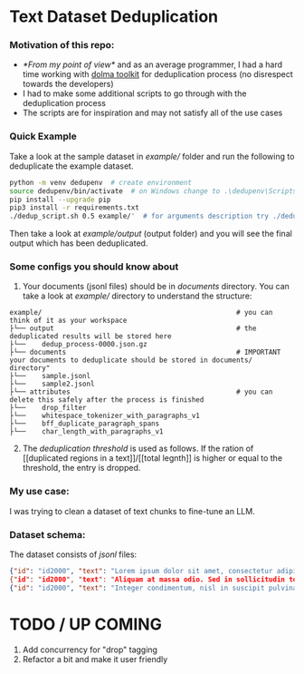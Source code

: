 # Text Dataset Deduplication

### Motivation of this repo:
* _\*From my point of view\*_ and as an average programmer, I had a hard time working with [dolma toolkit](https://github.com/allenai/dolma) for deduplication process (no disrespect towards the developers)
* I had to make some additional scripts to go through with the deduplication process
* The scripts are for inspiration and may not satisfy all of the use cases

### Quick Example
Take a look at the sample dataset in _example/_ folder and run the following to deduplicate the example dataset.
``` bash
python -m venv dedupenv  # create environment
source dedupenv/bin/activate  # on Windows change to .\dedupenv\Scripts\activate
pip install --upgrade pip
pip3 install -r requirements.txt
./dedup_script.sh 0.5 example/'  # for arguments description try ./dedup_script.sh --help
```
Then take a look at _example/output_ (output folder) and you will see the final output which has been deduplicated.

### Some configs you should know about

1. Your documents (jsonl files) should be in _documents_ directory. You can take a look at _example/_ directory to understand the structure:
```
example/                                                # you can think of it as your workspace							
├└── output                                             # the deduplicated results will be stored here
├└──    dedup_process-0000.json.gz
├└── documents                                          # IMPORTANT your documents to deduplicate should be stored in documents/ directory"
├└──    sample.jsonl
├└──    sample2.jsonl
├└── attributes                                         # you can delete this safely after the process is finished
├└──    drop_filter
├└──    whitespace_tokenizer_with_paragraphs_v1
├└──    bff_duplicate_paragraph_spans
├└──    char_length_with_paragraphs_v1
```


2. The _deduplication threshold_ is used as follows. If the ration of [[duplicated regions in a text]]/[[total legnth]] is higher or equal to the threshold, the entry is dropped.

### My use case:
I was trying to clean a dataset of text chunks to fine-tune an LLM.

### Dataset schema:
The dataset consists of *jsonl* files:
``` json
{"id": "id2000", "text": "Lorem ipsum dolor sit amet, consectetur adipiscing elit. Quisque eget.", "source: "Lorem Ipsum"}
{"id": "id2000", "text": "Aliquam at massa odio. Sed in sollicitudin tortor.", "source: "Lorem Ipsum"}
{"id": "id2000", "text": "Integer condimentum, nisl in suscipit pulvinar, dui eros mattis.", "source: "Lorem Ipsum"}
```

# TODO / UP COMING
1. Add concurrency for "drop" tagging
2. Refactor a bit and make it user friendly
